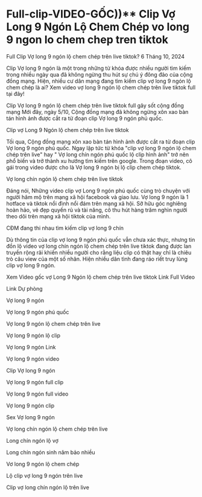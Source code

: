 # Full-clip-VIDEO-GỐC))** Clip Vợ Long 9 Ngón Lộ Chem Chép vo long 9 ngon lo chem chep tren tiktok

Full Clip Vợ long 9 ngón lộ chem chép trên live tiktok? 6 Tháng 10, 2024

Clip Vợ long 9 ngón là một trong những từ khóa được nhiều người tìm kiếm trong nhiều ngày qua đã không ngừng thu hút sự chú ý đông đảo của cộng đồng mạng. Hiện, nhiều cư dân mạng đang tìm kiếm clip vợ long 9 ngón lộ chem chép là ai? Xem video vợ long 9 ngón lộ chem chép trên live tiktok full tại đây!

Clip Vợ long 9 ngón lộ chem chép trên live tiktok full gây sốt cộng đồng mạng
Mới đây, ngày 5/10, Cộng đồng mạng đã không ngừng xôn xao bàn tán hình ảnh được cắt ra từ đoạn clip Vợ long 9 ngón phú quốc.


Clip vợ Long 9 Ngón lộ chem chép trên live tiktok

Tối qua, Cộng đồng mạng xôn xao bàn tán hình ảnh được cắt ra từ đoạn clip Vợ long 9 ngón phú quốc. Ngay lập tức từ khóa "clip vợ long 9 ngón lộ chem chép trên live" hay " Vợ long chín ngón phú quốc lộ clip hình ảnh" trở nên phổ biến và trở thành xu hướng tìm kiếm trên google. Trong đoạn video, cô gái trong video được cho là Vợ long 9 ngón bị lộ clip chem chép tiktok.



Vợ long chín ngón lộ chem chép trên live tiktok

Đáng nói, Những video clip vợ Long 9 ngón phú quốc cùng trò chuyện với người hâm mộ trên mạng xã hội facebook và giao lưu. Vợ long 9 ngón là 1 hotface và tiktok nổi đình nổi đám trên mạng xã hội. Sỡ hữu góc nghiêng hoàn hảo, vẻ đẹp quyến rủ và tài năng, cô thu hút hàng trăm nghìn người theo dõi trên mạng xã hội tiktok của mình.



CĐM đang thi nhau tìm kiếm clip vợ long 9 chín

Dù thông tin của clip vợ long 9 ngón phú quốc vẫn chưa xác thực, nhưng tin đồn lộ video vợ long chín ngón lộ chem chép trên live tiktok đang được lan truyền rộng rãi khiến nhiều người cho rằng liệu clip có thật hay chỉ là chiêu trò câu view của một số nhân. Hiện nhiều dân tình đang ráo riết truy lùng clip vợ long 9 ngón.

Xem Video gốc vợ Long 9 Ngón lộ chem chép trên live tiktok 
Link Full Video

Link Dự phòng


Vợ long 9 ngón

Vợ long 9 ngón phú quốc

Vợ long 9 ngón lộ chem chép trên live

Vợ long 9 ngón lộ clip

Vợ long 9 ngón Link

Vợ long 9 ngón video

Clip Vợ long 9 ngón

Vợ long 9 ngón full clip

Vợ long 9 ngón full video

Vợ long 9 ngón clip

Sex Vợ long 9 ngón

Vợ long chín ngón lộ chem chép trên live

Long chín ngón lộ vợ

Long chín ngón sinh năm bảo nhiều

Vơ long 9 ngón lộ chem chép

Lộ clip vợ long 9 ngón trên live

Clip vợ long chín ngón lộ trên live

